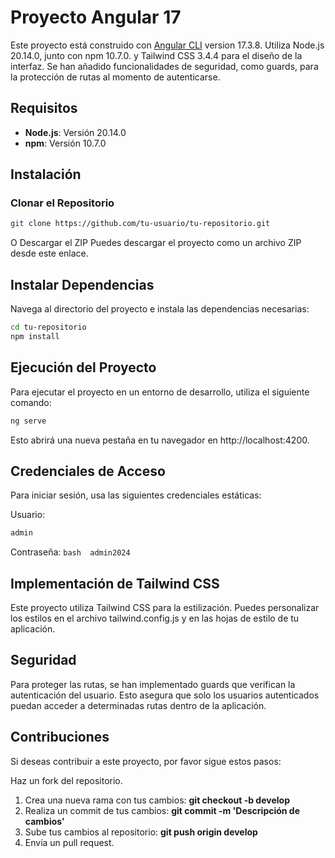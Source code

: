 # Proyecto Angular 17

Este proyecto está construido con [Angular CLI](https://github.com/angular/angular-cli) version 17.3.8. Utiliza Node.js 20.14.0, junto con npm 10.7.0. y Tailwind CSS 3.4.4 para el diseño de la interfaz. Se han añadido funcionalidades de seguridad, como guards, para la protección de rutas al momento de autenticarse.

## Requisitos

- **Node.js**: Versión 20.14.0
- **npm**: Versión 10.7.0

## Instalación

### Clonar el Repositorio

```bash
git clone https://github.com/tu-usuario/tu-repositorio.git
```

O Descargar el ZIP
Puedes descargar el proyecto como un archivo ZIP desde este enlace.

## Instalar Dependencias
Navega al directorio del proyecto e instala las dependencias necesarias:

```bash
cd tu-repositorio
npm install
```

## Ejecución del Proyecto
Para ejecutar el proyecto en un entorno de desarrollo, utiliza el siguiente comando:

```bash
ng serve
```

Esto abrirá una nueva pestaña en tu navegador en http://localhost:4200.

## Credenciales de Acceso
Para iniciar sesión, usa las siguientes credenciales estáticas:

Usuario:
```bash
admin
```

Contraseña: ```bash  admin2024```

## Implementación de Tailwind CSS
Este proyecto utiliza Tailwind CSS para la estilización. Puedes personalizar los estilos en el archivo tailwind.config.js y en las hojas de estilo de tu aplicación.

## Seguridad
Para proteger las rutas, se han implementado guards que verifican la autenticación del usuario. Esto asegura que solo los usuarios autenticados puedan acceder a determinadas rutas dentro de la aplicación.

## Contribuciones
Si deseas contribuir a este proyecto, por favor sigue estos pasos:

Haz un fork del repositorio.
1. Crea una nueva rama con tus cambios: **git checkout -b develop**
2. Realiza un commit de tus cambios: **git commit -m 'Descripción de cambios'**
3. Sube tus cambios al repositorio: **git push origin develop**
4. Envía un pull request.
